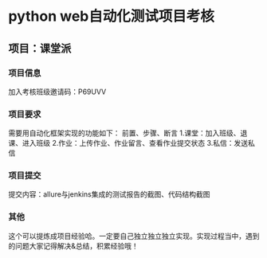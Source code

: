 # python web自动化测试项目考核

## 项目：课堂派

### 项目信息
加入考核班级邀请码：P69UVV 

### 项目要求

需要用自动化框架实现的功能如下：
前置、步骤、断言
1.课堂：加入班级、退课、进入班级
2.作业：上传作业、作业留言、查看作业提交状态
3.私信：发送私信

### 项目提交

提交内容：allure与jenkins集成的测试报告的截图、代码结构截图

### 其他

这个可以提炼成项目经验哈。一定要自己独立独立独立实现。实现过程当中，遇到的问题大家记得解决&总结，积累经验哦！


